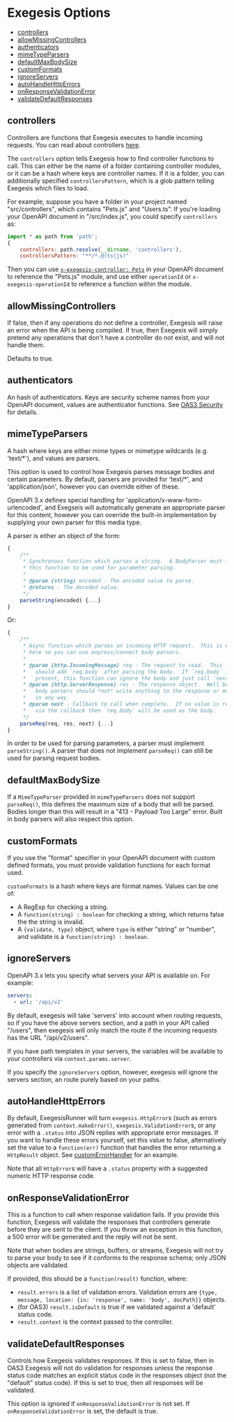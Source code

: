 # Exegesis Options

<!-- markdownlint-disable MD007 -->
<!-- TOC depthFrom:2 -->

- [controllers](#controllers)
- [allowMissingControllers](#allowmissingcontrollers)
- [authenticators](#authenticators)
- [mimeTypeParsers](#mimetypeparsers)
- [defaultMaxBodySize](#defaultmaxbodysize)
- [customFormats](#customformats)
- [ignoreServers](#ignoreservers)
- [autoHandleHttpErrors](#autohandlehttperrors)
- [onResponseValidationError](#onresponsevalidationerror)
- [validateDefaultResponses](#validatedefaultresponses)

<!-- /TOC -->
<!-- markdownlint-enable MD007 -->

## controllers

Controllers are functions that Exegesis executes to handle incoming requests.
You can read about controllers
[here](https://github.com/exegesis-js/exegesis/blob/master/docs/Exegesis%20Controllers.md).

The `controllers` option tells Exegesis how to find controller functions to
call.  This can either be the name of a folder containing controller modules,
or it can be a hash where keys are controller names.  If it is a folder,
you can additionally specified `controllersPattern`, which is a glob pattern
telling Exegesis which files to load.

For example, suppose you have a folder in your project named "src/controllers",
which contains "Pets.js" and "Users.ts".  If you're loading your OpenAPI
document in "/src/index.js", you could specify `controllers`
as:

```js
import * as path from 'path';
{
    controllers: path.resolve(__dirname, 'controllers'),
    controllersPattern: "**/*.@(ts|js)"
```

Then you can use [`x-exegesis-controller: Pets`](https://github.com/exegesis-js/exegesis/blob/master/docs/OAS3%20Specification%20Extensions.md)
in your OpenAPI document to reference the "Pets.js" module, and use either
`operationId` or `x-exegesis-operationId` to reference a function within the
module.

## allowMissingControllers

If false, then if any operations do not define a controller, Exegesis will raise
an error when the API is being compiled.  If true, then Exegesis will simply
pretend any operations that don't have a controller do not exist, and will not
handle them.

Defaults to true.

## authenticators

An hash of authenticators.  Keys are security scheme names from your
OpenAPI document, values are authenticator functions.  See [OAS3 Security](https://github.com/exegesis-js/exegesis/blob/master/docs/OAS3%20Security.md)
for details.

## mimeTypeParsers

A hash where keys are either mime types or mimetype wildcards (e.g. 'text/*'),
and values are parsers.

This option is used to control how Exegesis parses message bodies and certain
parameters.  By default, parsers are provided for 'text/*', and
'application/json', however you can override either of these.

OpenAPI 3.x defines special handling for 'application/x-www-form-urlencoded',
and Exegseis will automatically generate an appropriate parser for this content,
however you can override the built-in implementation by supplying your own
parser for this media type.

A parser is either an object of the form:

```js
{
    /**
     * Synchronous function which parses a string.  A BodyParser must implement
     * this function to be used for parameter parsing.
     *
     * @param {string} encoded - The encoded value to parse.
     * @returns - The decoded value.
     */
    parseString(encoded) {...}
}
```

Or:

```js
{
    /**
     * Async function which parses an incoming HTTP request.  This is essentially
     * here so you can use express/connect body parsers.
     *
     * @param {http.IncomingMessage} req - The request to read.  This function
     *   should add `req.body` after parsing the body.  If `req.body` is already
     *   present, this function can ignore the body and just call `next()`.
     * @param {http.ServerResponse} res - The response object.  Well behaved
     *   body parsers should *not* write anything to the response or modify it
     *   in any way.
     * @param next - Callback to call when complete.  If no value is returned
     *   via the callback then `req.body` will be used as the body.
     */
    parseReq(req, res, next) {...}
}
```

In order to be used for parsing parameters, a parser must implement
`parseString()`.  A parser that does not implement `parseReq()` can
still be used for parsing request bodies.

## defaultMaxBodySize

If a `MimeTypeParser` provided in `mimeTypeParsers` does not support
`parseReq()`, this defines the maximum size of a body that will be parsed.
Bodies longer than this will result in a "413 - Payload Too Large" error.
Built in body parsers will also respect this option.

## customFormats

If you use the "format" specifier in your OpenAPI document with custom defined
formats, you must provide validation functions for each format used.

`customFormats` is a hash where keys are format names.  Values can be one of:

- A RegExp for checking a string.
- A `function(string) : boolean` for checking a string, which returns
  false the the string is invalid.
- A `{validate, type}` object, where `type` is either "string" or "number",
  and validate is a `function(string) : boolean`.

## ignoreServers

OpenAPI 3.x lets you specify what servers your API is available on.  For example:

```yaml
servers:
  - url: '/api/v2'
```

By default, exegesis will take 'servers' into account when routing requests,
so if you have the above servers section, and a path in your API called
"/users", then exegesis will only match the route if the incoming requests has
the URL "/api/v2/users".

If you have path templates in your servers, the variables will be available to
your controllers via `context.params.server`.

If you specify the `ignoreServers` option, however, exegesis will ignore the
servers section, an route purely based on your paths.

## autoHandleHttpErrors

By default, ExegesisRunner will turn `exegesis.HttpError`s (such as errors
generated from `context.makeError()`, `exegesis.ValidationError`s, or any error
with a `.status` into JSON replies with appropriate error messages.  If you want
to handle these errors yourself, set this value to false, alternatively set the value
to a `function(err)` function that handles the error returning a `HttpResult` object.
See [customErrorHandler](../test/integration/customErrorHandler.ts) for an example.

Note that all `HttpError`s will have a `.status` property with a suggested
numeric HTTP response code.

## onResponseValidationError

This is a function to call when response validation fails.  If you provide this
function, Exegesis will validate the responses that controllers generate before
they are sent to the client.  If you throw an exception in this function,  a
500 error will be generated and the reply will not be sent.

Note that when bodies are strings, buffers, or streams, Exegesis will not try
to parse your body to see if it conforms to the response schema; only JSON
objects are validated.

If provided, this should be a `function(result)` function, where:

- `result.errors` is a list of validation errors.  Validation errors
  are `{type, message, location: {in: 'response', name: 'body', docPath}}` objects.
- (for OAS3) `result.isDefault` is true if we validated against a 'default' status code.
- `result.context` is the context passed to the controller.

## validateDefaultResponses

Controls how Exegesis validates responses.  If this is set to false, then in
OAS3 Exegesis will not do validation for responses unless the response status
code matches an explicit status code in the responses object (not the "default"
status code).  If this is set to true, then all responses will be validated.

This option is ignored if `onResponseValidationError` is not set.  If
`onResponseValidationError` is set, the default is true.
